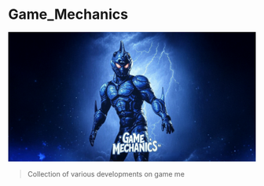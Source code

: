 # Game_Mechanics

![Game Mechanics Banner](Game_Mechanics.png)

> Collection of various developments on game me
